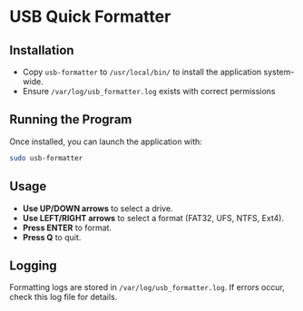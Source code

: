 # USB Quick Formatter

## Installation
- Copy `usb-formatter` to `/usr/local/bin/` to install the application system-wide.
- Ensure `/var/log/usb_formatter.log` exists with correct permissions

## Running the Program
Once installed, you can launch the application with:
```sh
sudo usb-formatter
```

## Usage
- **Use UP/DOWN arrows** to select a drive.
- **Use LEFT/RIGHT arrows** to select a format (FAT32, UFS, NTFS, Ext4).
- **Press ENTER** to format.
- **Press Q** to quit.

## Logging
Formatting logs are stored in `/var/log/usb_formatter.log`. If errors occur, check this log file for details.
